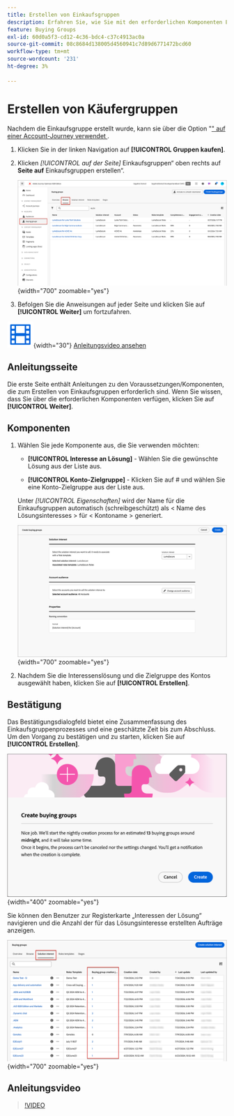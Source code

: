 ```yaml
---
title: Erstellen von Einkaufsgruppen
description: Erfahren Sie, wie Sie mit den erforderlichen Komponenten Einkaufsgruppen erstellen können.
feature: Buying Groups
exl-id: 60d0a5f3-cd12-4c36-bdc4-c37c4913ac0a
source-git-commit: 08c8684d138005d4560941c7d89d6771472bcd60
workflow-type: tm+mt
source-wordcount: '231'
ht-degree: 3%

---
```



# Erstellen von Käufergruppen

Nachdem die Einkaufsgruppe erstellt wurde, kann sie über die Option &quot;[&quot; auf einer Account-Journey verwendet ](./solution-interests.md).

1. Klicken Sie in der linken Navigation auf **[!UICONTROL Gruppen kaufen]**.

1. Klicken _[!UICONTROL auf der Seite]_ Einkaufsgruppen“ oben rechts auf **Seite auf** Einkaufsgruppen erstellen“.

   ![Klicken Sie auf Einkaufsgruppen erstellen](./assets/buying-groups-create.png){width="700" zoomable="yes"}

1. Befolgen Sie die Anweisungen auf jeder Seite und klicken Sie auf **[!UICONTROL Weiter]** um fortzufahren.

![Video](../../assets/do-not-localize/icon-video.svg){width="30"} [Anleitungsvideo ansehen](#how-to-video)

## Anleitungsseite

Die erste Seite enthält Anleitungen zu den Voraussetzungen/Komponenten, die zum Erstellen von Einkaufsgruppen erforderlich sind. Wenn Sie wissen, dass Sie über die erforderlichen Komponenten verfügen, klicken Sie auf **[!UICONTROL Weiter]**.

## Komponenten

1. Wählen Sie jede Komponente aus, die Sie verwenden möchten:

   * **[!UICONTROL Interesse an Lösung]** - Wählen Sie die gewünschte Lösung aus der Liste aus.

   * **[!UICONTROL Konto-Zielgruppe]** - Klicken Sie auf # und wählen Sie eine Konto-Zielgruppe aus der Liste aus.

   Unter _[!UICONTROL Eigenschaften]_ wird der Name für die Einkaufsgruppen automatisch (schreibgeschützt) als &lt; Name des Lösungsinteresses > für &lt; Kontoname > generiert.

   ![Klicken Sie auf Einkaufsgruppen erstellen](./assets/buying-groups-create-components.png){width="700" zoomable="yes"}

1. Nachdem Sie die Interessenslösung und die Zielgruppe des Kontos ausgewählt haben, klicken Sie auf **[!UICONTROL Erstellen]**.

## Bestätigung

Das Bestätigungsdialogfeld bietet eine Zusammenfassung des Einkaufsgruppenprozesses und eine geschätzte Zeit bis zum Abschluss. Um den Vorgang zu bestätigen und zu starten, klicken Sie auf **[!UICONTROL Erstellen]**.

![Bestätigungsdialog für Einkaufsgruppen erstellen](./assets/buying-groups-create-confirm.png){width="400" zoomable="yes"}

Sie können den Benutzer zur Registerkarte „Interessen der Lösung“ navigieren und die Anzahl der für das Lösungsinteresse erstellten Aufträge anzeigen.

![Klicken Sie auf Einkaufsgruppen erstellen](./assets/solution-interest-buying-group-jobs.png){width="700" zoomable="yes"}

<!-- Other buying group activities:

Member of buying group.
Assign a member of the buying group.
Remove a member of the buying group. -->

## Anleitungsvideo

>[!VIDEO](https://video.tv.adobe.com/v/3451770/?learn=on&captions=ger)
